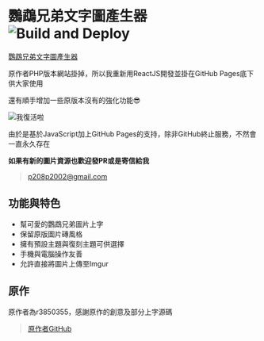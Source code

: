 # 鸚鵡兄弟文字圖產生器 ![Build and Deploy](https://github.com/p208p2002/yinwubrother-textmaker-react/workflows/Build%20and%20Deploy/badge.svg)
[鸚鵡兄弟文字圖產生器](https://p208p2002.github.io/yinwubrother-textmaker-react/)

原作者PHP版本網站掛掉，所以我重新用ReactJS開發並掛在GitHub Pages底下供大家使用

還有順手增加一些原版本沒有的強化功能😎

![我復活啦](https://i.imgur.com/o5qrzxH.png)

由於是基於JavaScript加上GitHub Pages的支持，除非GitHub終止服務，不然會一直永久存在

**如果有新的圖片資源也歡迎發PR或是寄信給我**
> p208p2002@gmail.com

## 功能與特色
- 幫可愛的鸚鵡兄弟圖片上字
- 保留原版圖片磚風格
- 擁有預設主題與復刻主題可供選擇
- 手機與電腦操作友善
- 允許直接將圖片上傳至Imgur

## 原作
原作者為r3850355，感謝原作的創意及部分上字源碼
> [原作者GitHub](https://github.com/r3850355/yinwubrother-textmaker)


